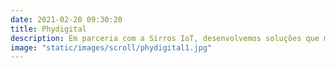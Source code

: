 ```yaml
---
date: 2021-02-20 09:30:20
title: Phydigital
description: Em parceria com a Sirros IoT, desenvolvemos soluções que mesclam o físico com o digital, causando maior impacto no seu cliente, utilizando de tecnologias como NFC e Beacons.
image: "static/images/scroll/phydigital1.jpg"
---
```

